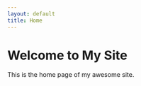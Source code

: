 ```yaml
---
layout: default
title: Home
---
```


# Welcome to My Site

This is the home page of my awesome site.
